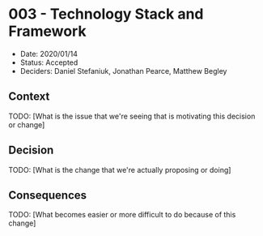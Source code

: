 # 003 - Technology Stack and Framework

- Date: 2020/01/14
- Status: Accepted
- Deciders: Daniel Stefaniuk, Jonathan Pearce, Matthew Begley

## Context

TODO: [What is the issue that we're seeing that is motivating this decision or change]

## Decision

TODO: [What is the change that we're actually proposing or doing]

## Consequences

TODO: [What becomes easier or more difficult to do because of this change]
